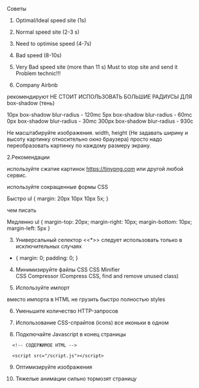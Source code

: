 Советы
1. Optimal/Ideal speed site (1s)
2. Normal speed site (2-3 s)
3. Need to optimise speed (4-7s)
4. Bad speed (8-10s)
5. Very Bad speed site (more than 11 s) Must to stop site and send it  Problem technic!!!


1. Company Airbnb

рекомендируют НЕ СТОИТ ИСПОЛЬЗОВАТЬ БОЛЬШИЕ РАДИУСЫ ДЛЯ box-shadow (тень)

10px   box-shadow  blur-radius - 120mc
5px    box-shadow  blur-radius - 60mc
0px    box-shadow  blur-radius - 30mc
300px  box-shadow  blur-radius - 930c

Не масштабируйте изображения. width, height (Не задавать ширину и высоту картинку относительно окно браузера)
просто надо переобразовать картинку по каждому размеру экрану.



2.Рекомендации

используйте сжатие картинок https://tinypng.com или другой любой сервис.

используйте сокращенные формы CSS

Быстро
ul {
    margin: 20px 10px 10px 5x;
}

чем писать 

Медленно
ul {
    margin-top: 20px;
    margin-right: 10px;
    margin-bottom: 10px;
    margin-left: 5px
}


3. Универсальный селектор <<*>> следует использовать только в исключительных случаях

* {
    margin: 0;
    padding: 0;
}


4. Минимизируйте файлы CSS
   CSS Minifier    
   CSS Compressor (Compress CSS, find and remove unused class)

5. Используйте импорт <link href="/styles/default.css" rel="stylesheet">

вместо импорта в HTML
не грузить быстро полностью styles
<style>
    @import url("/styles/default.css");
</style>


6. Уменьшите количество HTTP-запросов


7. Использование CSS-спрайтов (icons)
все иконьки в одном 

8. Подключайте Javascript в конец страницы

<!DOCTYPE html>
<html lang="en">
<head>
   <meta charset="UTF-8">
   <meta http-equiv="X-UA-Compatible" content="IE=edge">
   <meta name="viewport" content="width=device-width, initial-scale=1.0">
   <link rel="stylesheet" href="/styles.css">
   <title>Document</title>
</head>
<body>
   
      <!-- СОДЕРЖИМОЕ HTML -->

      <script src="/script.js"></script>
</body>
</html>


9. Оптимизируйте изображения

10. Тяжелые анимации сильно тормозят страницу       